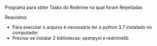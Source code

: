 Programa para obter Tasks do Redmine na qual foram Reijeitadas 

Requisitos
- Para executar o arquivo é necessário ter o python 3.7 instalado no computador
- Precisa-se instalar 2 bibliotecas: openpyxl e redminelib